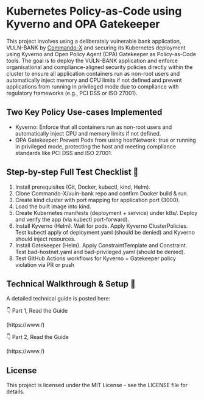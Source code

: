 # Kubernetes Policy-as-Code using Kyverno and OPA Gatekeeper 

This project involves using a deliberately vulnerable bank application, VULN-BANK by [Commando-X](https://github.com/Commando-X) and securing its Kubernetes deployment using Kyverno and Open Policy Agent (OPA) Gatekeeper as Policy-as-Code tools. The goal is to deploy the VULN-BANK application and enforce organisational and compliance-aligned security policies directly within the cluster to ensure all application containers run as non-root users and automatically inject memory and CPU limits if not defined and prevent applications from running in privileged mode due to compliance with regulatory frameworks (e.g., PCI DSS or ISO 27001). 

## Two Key Policy Use-cases Implemented
-	Kyverno: Enforce that all containers run as non-root users and automatically inject CPU and memory limits if not defined.
-	OPA Gatekeeper: Prevent Pods from using hostNetwork: true or running in privileged mode, protecting the host and meeting compliance standards like PCI DSS and ISO 27001.
  
## Step-by-step Full Test Checklist 🎯
1.	Install prerequisites (Git, Docker, kubectl, kind, Helm).
2.	Clone Commando-X/vuln-bank repo and confirm Docker build & run.
3.	Create kind cluster with port mapping for application port (3000).
4.	Load the built image into kind.
5.	Create Kubernetes manifests (deployment + service) under k8s/. Deploy and verify the app (via kubectl port-forward). 
6.	Install Kyverno (Helm). Wait for pods. Apply Kyverno ClusterPolicies. Test kubectl apply of deployment.yaml (should be denied) and Kyverno should inject resources.
7.	Install Gatekeeper (Helm). Apply ConstraintTemplate and Constraint. Test bad-hostnet.yaml and bad-privileged.yaml (should be denied).
8.	Test GitHub Actions workflows for Kyverno + Gatekeeper policy violation via PR or push

## Technical Walkthrough & Setup 🚀
A detailed technical guide is posted here:

👇 Part 1, Read the Guide

(https://www./)

👇 Part 2, Read the Guide

(https://www./)

## License

This project is licensed under the MIT License - see the LICENSE file for details.
